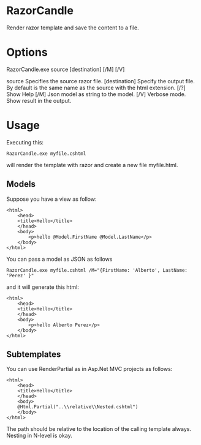 RazorCandle
===========

Render razor template and save the content to a file.

Options
=======

RazorCandle.exe source  [destination] [/M]  [/V]

source         Specifies the source razor file.
[destination]  Specify the output file. By default is the same name as the
               source with the html extension.
[/?]           Show Help
[/M]           Json model as string to the model.
[/V]           Verbose mode. Show result in the output.

Usage
=====

Executing this:

	RazorCandle.exe myfile.cshtml

will render the template with razor and create a new file myfile.html.

Models
------

Suppose you have a view as follow:

	<html>
		<head>
		<title>Hello</title>
		</head>
		<body>
			<p>hello @Model.FirstName @Model.LastName</p>
		</body>
	</html>
	
You can pass a model as JSON as follows
	
	RazorCandle.exe myfile.cshtml /M="{FirstName: 'Alberto', LastName: 'Perez' }"

and it will generate this html:

	<html>
		<head>
		<title>Hello</title>
		</head>
		<body>
			<p>hello Alberto Perez</p>
		</body>
	</html>

Subtemplates
------------

You can use RenderPartial as in Asp.Net MVC projects as follows:

	<html>
		<head>
		<title>Hello</title>
		</head>
		<body>
		@Html.Partial("..\\relative\\Nested.cshtml")
		</body>
	</html>

The path should be relative to the location of the calling template always. Nesting in N-level is okay.

